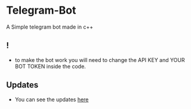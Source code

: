 # Telegram-Bot
A Simple telegram bot made in c++

## !

- to make the bot work you will need to change the API KEY and YOUR BOT TOKEN inside the code.

## Updates

- You can see the updates [here](https://github.com/Mr-Zanzibar/Telegram-Bot/blob/main/update.md)
